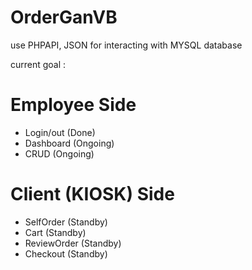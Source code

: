 # OrderGanVB
use PHPAPI, JSON for interacting with MYSQL database

current goal :
# Employee Side
- Login/out (Done)
- Dashboard (Ongoing)
- CRUD      (Ongoing)

# Client (KIOSK) Side
- SelfOrder     (Standby)
- Cart          (Standby)
- ReviewOrder   (Standby)
- Checkout      (Standby)

